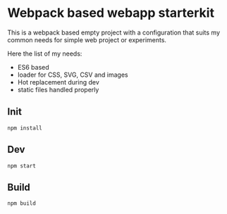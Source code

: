 # Webpack based webapp starterkit

This is a webpack based empty project with a configuration that suits my common needs for simple web project or experiments.

Here the list of my needs:

- ES6 based
- loader for CSS, SVG, CSV and images
- Hot replacement during dev
- static files handled properly


## Init

    npm install

## Dev

    npm start

## Build

    npm build